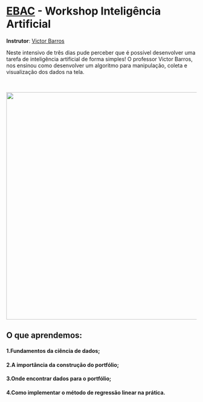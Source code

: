 # [EBAC](https://ebaconline.com.br) - Workshop Inteligência Artificial
**Instrutor**: [Victor Barros](https://github.com/ovictorbarros)

Neste intensivo de três dias pude perceber que é possível desenvolver uma tarefa de inteligência artificial de forma simples! O professor Victor Barros, nos ensinou como desenvolver um algoritmo para manipulação, coleta e visualização dos dados na tela.

<br>
<p align="center">
  <img  width='600' src='https://github.com/katharinefernandes/Arquivos_Importantes/blob/main/imagem_2021-07-07_213213.png?raw=true'>
</p>

## O que aprendemos:
#### 1.Fundamentos da ciência de dados;
#### 2.A importância da construção do portfólio;
#### 3.Onde encontrar dados para o portfólio;
#### 4.Como implementar o método de regressão linear na prática.

 
 
